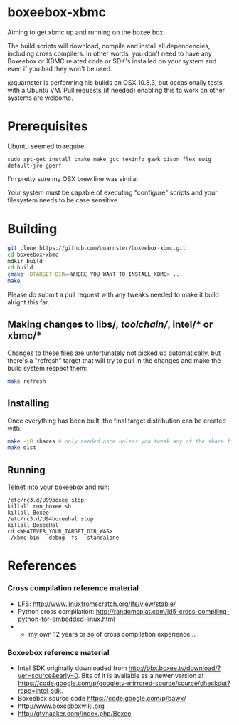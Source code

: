 boxeebox-xbmc
=============

Aiming to get xbmc up and running on the boxee box.

The build scripts will download, compile and install all dependencies,
including cross compilers. In other words, you don't need to have any
Boxeebox or XBMC related code or SDK's installed on your system and even if you had
they won't be used.

@quarnster is performing his builds on OSX 10.8.3, but occasionally tests with a Ubuntu VM.
Pull requests (if needed) enabling this to work on other systems are welcome.

# Prerequisites

Ubuntu seemed to require:
```
sudo apt-get install cmake make gcc texinfo gawk bison flex swig default-jre gperf
```

I'm pretty sure my OSX brew line was similar.

Your system must be capable of executing "configure" scripts and your filesystem needs
to be case sensitive.

# Building

```bash
git clone https://github.com/quarnster/boxeebox-xbmc.git
cd boxeebox-xbmc
mdkir build
cd build
cmake -DTARGET_DIR=<WHERE_YOU_WANT_TO_INSTALL_XBMC> ..
make
```

Please do submit a pull request with any tweaks needed to make it build alright this far.

## Making changes to libs/*, toolchain/*, intel/* or xbmc/* 

Changes to these files are unfortunately not picked up automatically, but there's a
"refresh" target that will try to pull in the changes and make the build system
respect them:

```bash
make refresh
```


## Installing

Once everything has been built, the final target distribution can be created with:

```bash
make -j8 shares # only needed once unless you tweak any of the share files
make dist
```

## Running

Telnet into your boxeebox and run:
```
/etc/rc3.d/U99boxee stop
killall run_boxee.sh
killall Boxee
/etc/rc3.d/U94boxeehal stop
killall BoxeeHal
cd <WHATEVER_YOUR_TARGET_DIR_WAS>
./xbmc.bin --debug -fs --standalone
```

# References
### Cross compilation reference material

* LFS: http://www.linuxfromscratch.org/lfs/view/stable/
* Python cross compilation: http://randomsplat.com/id5-cross-compiling-python-for-embedded-linux.html
* + my own 12 years or so of cross compilation experience...

### Boxeebox reference material

* Intel SDK originally downloaded from http://bbx.boxee.tv/download/?ver=source&early=0. Bits of it is available as a newer version at https://code.google.com/p/googletv-mirrored-source/source/checkout?repo=intel-sdk.
* Boxeebox source code https://code.google.com/p/bawx/
* http://www.boxeeboxwiki.org
* http://gtvhacker.com/index.php/Boxee
